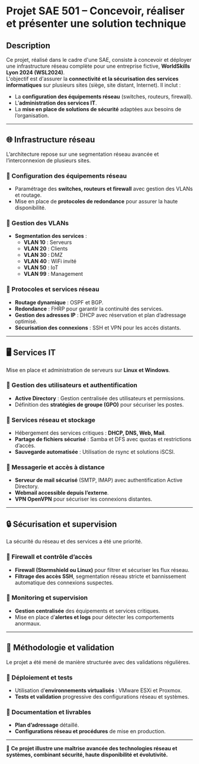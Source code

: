 # Projet SAE 501 – Concevoir, réaliser et présenter une solution technique 

## Description  
Ce projet, réalisé dans le cadre d'une SAE, consiste à concevoir et déployer une infrastructure réseau complète pour une entreprise fictive, **WorldSkills Lyon 2024 (WSL2024)**.  
L'objectif est d'assurer la **connectivité et la sécurisation des services informatiques** sur plusieurs sites (siège, site distant, Internet). Il inclut :  
- La **configuration des équipements réseau** (switches, routeurs, firewall).  
- L’**administration des services IT**.  
- La **mise en place de solutions de sécurité** adaptées aux besoins de l’organisation.  

---

## 🌐 Infrastructure réseau  
L’architecture repose sur une segmentation réseau avancée et l’interconnexion de plusieurs sites.  

### 🔹 Configuration des équipements réseau  
- Paramétrage des **switches, routeurs et firewall** avec gestion des VLANs et routage.  
- Mise en place de **protocoles de redondance** pour assurer la haute disponibilité.  

### 🔹 Gestion des VLANs  
- **Segmentation des services** :  
  - **VLAN 10** : Serveurs  
  - **VLAN 20** : Clients  
  - **VLAN 30** : DMZ  
  - **VLAN 40** : WiFi invité  
  - **VLAN 50** : IoT  
  - **VLAN 99** : Management  

### 🔹 Protocoles et services réseau  
- **Routage dynamique** : OSPF et BGP.  
- **Redondance** : FHRP pour garantir la continuité des services.  
- **Gestion des adresses IP** : DHCP avec réservation et plan d’adressage optimisé.  
- **Sécurisation des connexions** : SSH et VPN pour les accès distants.  

---

## 🖥️ Services IT  
Mise en place et administration de serveurs sur **Linux et Windows**.  

### 🔹 Gestion des utilisateurs et authentification  
- **Active Directory** : Gestion centralisée des utilisateurs et permissions.  
- Définition des **stratégies de groupe (GPO)** pour sécuriser les postes.  

### 🔹 Services réseau et stockage  
- Hébergement des services critiques : **DHCP, DNS, Web, Mail**.  
- **Partage de fichiers sécurisé** : Samba et DFS avec quotas et restrictions d’accès.  
- **Sauvegarde automatisée** : Utilisation de rsync et solutions iSCSI.  

### 🔹 Messagerie et accès à distance  
- **Serveur de mail sécurisé** (SMTP, IMAP) avec authentification Active Directory.  
- **Webmail accessible depuis l’externe**.  
- **VPN OpenVPN** pour sécuriser les connexions distantes.  

---

## 🔒 Sécurisation et supervision  
La sécurité du réseau et des services a été une priorité.  

### 🔹 Firewall et contrôle d’accès  
- **Firewall (Stormshield ou Linux)** pour filtrer et sécuriser les flux réseau.  
- **Filtrage des accès SSH**, segmentation réseau stricte et bannissement automatique des connexions suspectes.  

### 🔹 Monitoring et supervision  
- **Gestion centralisée** des équipements et services critiques.  
- Mise en place d’**alertes et logs** pour détecter les comportements anormaux.  

---

## 🔧 Méthodologie et validation  
Le projet a été mené de manière structurée avec des validations régulières.  

### 🔹 Déploiement et tests  
- Utilisation d’**environnements virtualisés** : VMware ESXi et Proxmox.  
- **Tests et validation** progressive des configurations réseau et systèmes.  

### 🔹 Documentation et livrables  
- **Plan d’adressage** détaillé.  
- **Configurations réseau et procédures** de mise en production.  

---

🚀 **Ce projet illustre une maîtrise avancée des technologies réseau et systèmes, combinant sécurité, haute disponibilité et évolutivité.**  
